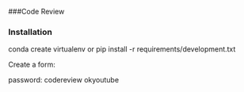 ###Code Review

### Installation

conda create
virtualenv
or
pip install -r requirements/development.txt


Create a form:

password:
codereview
okyoutube